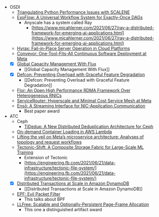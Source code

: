- OSDI
    - [Triangulating Python Performance Issues with SCALENE](https://www.usenix.org/conference/osdi23/presentation/berger)
    - [ExoFlow: A Universal Workflow System for Exactly-Once DAGs](https://www.usenix.org/conference/osdi23/presentation/zhuang)
        - Anyscale has a system called Ray
            - [https://www.micahlerner.com/2021/06/27/ray-a-distributed-framework-for-emerging-ai-applications.html](https://www.micahlerner.com/2021/06/27/ray-a-distributed-framework-for-emerging-ai-applications.html)
    - [Hyrax: Fail-in-Place Server Operation in Cloud Platforms](https://www.usenix.org/system/files/osdi23-lyu.pdf)
    - [Conveyor: One-Tool-Fits-All Continuous Software Deployment at Meta](https://www.usenix.org/conference/osdi23/presentation/grubic)
    - [x]  [Global Capacity Management With Flux](https://www.usenix.org/conference/osdi23/presentation/eriksen)
        - [[Global Capacity Management With Flux]]
    -  [x] [Defcon: Preventing Overload with Graceful Feature Degradation](https://www.usenix.org/conference/osdi23/presentation/meza)
        - [[Defcon: Preventing Overload with Graceful Feature Degradation]]
    - [Flor: An Open High Performance RDMA Framework Over Heterogeneous RNICs](https://www.usenix.org/conference/osdi23/presentation/li-qiang)
    - [ServiceRouter: Hyperscale and Minimal Cost Service Mesh at Meta](https://www.usenix.org/conference/osdi23/presentation/saokar)
    - [Ensō: A Streaming Interface for NIC-Application Communication](https://www.usenix.org/conference/osdi23/presentation/sadok)
        - Best paper award
- ATC
    - Ceph
        - [TiDedup: A New Distributed Deduplication Architecture for Ceph](https://www.usenix.org/conference/atc23/presentation/oh)
    - [On-demand Container Loading in AWS Lambda](https://www.usenix.org/conference/atc23/presentation/brooker)
    - [Lifting the veil on Meta’s microservice architecture: Analyses of topology and request workflows](https://www.usenix.org/conference/atc23/presentation/huye)
    - [Tectonic-Shift: A Composite Storage Fabric for Large-Scale ML Training](https://www.usenix.org/conference/atc23/presentation/zhao)
        - Extension of Tectonic
        - [https://engineering.fb.com/2021/06/21/data-infrastructure/tectonic-file-system/](https://engineering.fb.com/2021/06/21/data-infrastructure/tectonic-file-system/)
    - [x]  [Distributed Transactions at Scale in Amazon DynamoDB](https://www.usenix.org/conference/atc23/presentation/idziorek)
        - [[Distributed Transactions at Scale in Amazon DynamoDB]]
    - [EPF: Evil Packet Filter](https://www.usenix.org/conference/atc23/presentation/jin)
        - This talks about BPF
    - [LLFree: Scalable and Optionally-Persistent Page-Frame Allocation](https://www.usenix.org/conference/atc23/presentation/wrenger)
        - This one a distinguished artifact award